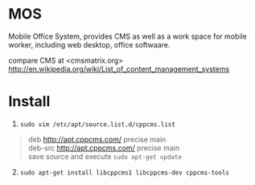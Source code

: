 MOS
===

Mobile Office System, provides CMS as well as a work space for mobile worker, including web desktop, office softwaare.

compare CMS at <cmsmatrix.org><br>
<http://en.wikipedia.org/wiki/List_of_content_management_systems>

Install
=======
1. `sudo vim /etc/apt/source.list.d/cppcms.list`
> deb http://apt.cppcms.com/ precise main  
> deb-src http://apt.cppcms.com/ precise main  
save source and execute `sudo apt-get update`

2. `sudo apt-get install libcppcms1 libcppcms-dev cppcms-tools`
